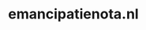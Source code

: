 ---
layout: post
title:  "emancipatienota.nl"
internal_url:  "/data/emancipatienota.nl.html"
categories: dutchgov
---